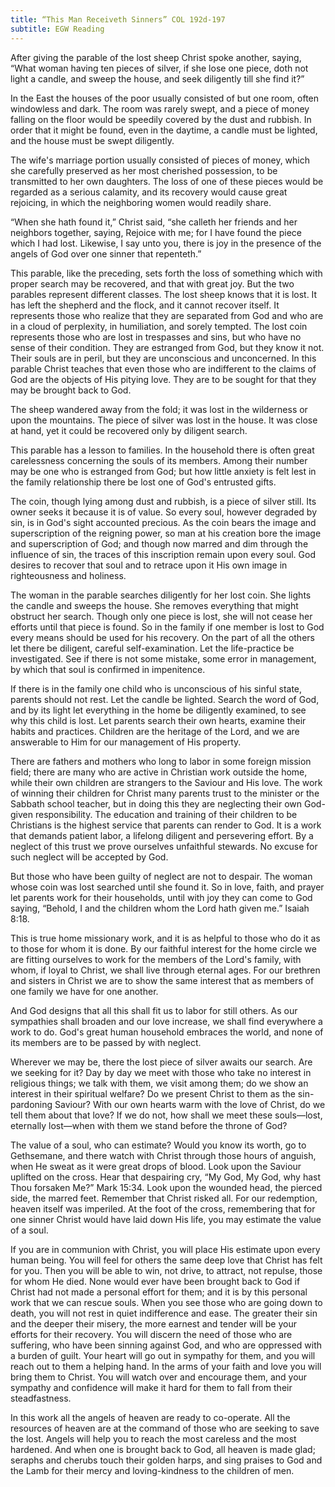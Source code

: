 ```yaml
---
title: “This Man Receiveth Sinners” COL 192d-197
subtitle: EGW Reading
---
```


After giving the parable of the lost sheep Christ spoke another, saying, “What woman having ten pieces of silver, if she lose one piece, doth not light a candle, and sweep the house, and seek diligently till she find it?”

In the East the houses of the poor usually consisted of but one room, often windowless and dark. The room was rarely swept, and a piece of money falling on the floor would be speedily covered by the dust and rubbish. In order that it might be found, even in the daytime, a candle must be lighted, and the house must be swept diligently.

The wife's marriage portion usually consisted of pieces of money, which she carefully preserved as her most cherished possession, to be transmitted to her own daughters. The loss of one of these pieces would be regarded as a serious calamity, and its recovery would cause great rejoicing, in which the neighboring women would readily share.

“When she hath found it,” Christ said, “she calleth her friends and her neighbors together, saying, Rejoice with me; for I have found the piece which I had lost. Likewise, I say unto you, there is joy in the presence of the angels of God over one sinner that repenteth.”

This parable, like the preceding, sets forth the loss of something which with proper search may be recovered, and that with great joy. But the two parables represent different classes. The lost sheep knows that it is lost. It has left the shepherd and the flock, and it cannot recover itself. It represents those who realize that they are separated from God and who are in a cloud of perplexity, in humiliation, and sorely tempted. The lost coin represents those who are lost in trespasses and sins, but who have no sense of their condition. They are estranged from God, but they know it not. Their souls are in peril, but they are unconscious and unconcerned. In this parable Christ teaches that even those who are indifferent to the claims of God are the objects of His pitying love. They are to be sought for that they may be brought back to God.

The sheep wandered away from the fold; it was lost in the wilderness or upon the mountains. The piece of silver was lost in the house. It was close at hand, yet it could be recovered only by diligent search.

This parable has a lesson to families. In the household there is often great carelessness concerning the souls of its members. Among their number may be one who is estranged from God; but how little anxiety is felt lest in the family relationship there be lost one of God's entrusted gifts.

The coin, though lying among dust and rubbish, is a piece of silver still. Its owner seeks it because it is of value. So every soul, however degraded by sin, is in God's sight accounted precious. As the coin bears the image and superscription of the reigning power, so man at his creation bore the image and superscription of God; and though now marred and dim through the influence of sin, the traces of this inscription remain upon every soul. God desires to recover that soul and to retrace upon it His own image in righteousness and holiness.

The woman in the parable searches diligently for her lost coin. She lights the candle and sweeps the house. She removes everything that might obstruct her search. Though only one piece is lost, she will not cease her efforts until that piece is found. So in the family if one member is lost to God every means should be used for his recovery. On the part of all the others let there be diligent, careful self-examination. Let the life-practice be investigated. See if there is not some mistake, some error in management, by which that soul is confirmed in impenitence.

If there is in the family one child who is unconscious of his sinful state, parents should not rest. Let the candle be lighted. Search the word of God, and by its light let everything in the home be diligently examined, to see why this child is lost. Let parents search their own hearts, examine their habits and practices. Children are the heritage of the Lord, and we are answerable to Him for our management of His property.

There are fathers and mothers who long to labor in some foreign mission field; there are many who are active in Christian work outside the home, while their own children are strangers to the Saviour and His love. The work of winning their children for Christ many parents trust to the minister or the Sabbath school teacher, but in doing this they are neglecting their own God-given responsibility. The education and training of their children to be Christians is the highest service that parents can render to God. It is a work that demands patient labor, a lifelong diligent and persevering effort. By a neglect of this trust we prove ourselves unfaithful stewards. No excuse for such neglect will be accepted by God.

But those who have been guilty of neglect are not to despair. The woman whose coin was lost searched until she found it. So in love, faith, and prayer let parents work for their households, until with joy they can come to God saying, “Behold, I and the children whom the Lord hath given me.” Isaiah 8:18.

This is true home missionary work, and it is as helpful to those who do it as to those for whom it is done. By our faithful interest for the home circle we are fitting ourselves to work for the members of the Lord's family, with whom, if loyal to Christ, we shall live through eternal ages. For our brethren and sisters in Christ we are to show the same interest that as members of one family we have for one another.

And God designs that all this shall fit us to labor for still others. As our sympathies shall broaden and our love increase, we shall find everywhere a work to do. God's great human household embraces the world, and none of its members are to be passed by with neglect.

Wherever we may be, there the lost piece of silver awaits our search. Are we seeking for it? Day by day we meet with those who take no interest in religious things; we talk with them, we visit among them; do we show an interest in their spiritual welfare? Do we present Christ to them as the sin-pardoning Saviour? With our own hearts warm with the love of Christ, do we tell them about that love? If we do not, how shall we meet these souls—lost, eternally lost—when with them we stand before the throne of God?

The value of a soul, who can estimate? Would you know its worth, go to Gethsemane, and there watch with Christ through those hours of anguish, when He sweat as it were great drops of blood. Look upon the Saviour uplifted on the cross. Hear that despairing cry, “My God, My God, why hast Thou forsaken Me?” Mark 15:34. Look upon the wounded head, the pierced side, the marred feet. Remember that Christ risked all. For our redemption, heaven itself was imperiled. At the foot of the cross, remembering that for one sinner Christ would have laid down His life, you may estimate the value of a soul.

If you are in communion with Christ, you will place His estimate upon every human being. You will feel for others the same deep love that Christ has felt for you. Then you will be able to win, not drive, to attract, not repulse, those for whom He died. None would ever have been brought back to God if Christ had not made a personal effort for them; and it is by this personal work that we can rescue souls. When you see those who are going down to death, you will not rest in quiet indifference and ease. The greater their sin and the deeper their misery, the more earnest and tender will be your efforts for their recovery. You will discern the need of those who are suffering, who have been sinning against God, and who are oppressed with a burden of guilt. Your heart will go out in sympathy for them, and you will reach out to them a helping hand. In the arms of your faith and love you will bring them to Christ. You will watch over and encourage them, and your sympathy and confidence will make it hard for them to fall from their steadfastness.

In this work all the angels of heaven are ready to co-operate. All the resources of heaven are at the command of those who are seeking to save the lost. Angels will help you to reach the most careless and the most hardened. And when one is brought back to God, all heaven is made glad; seraphs and cherubs touch their golden harps, and sing praises to God and the Lamb for their mercy and loving-kindness to the children of men.